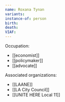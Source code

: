 ```yaml
---
name: Roxana Tynan
variants: 
instance-of: person
birth: 
death: 
VIAF: 
---
```

Occupation: 
- [[economist]]
- [[policymaker]]
- [[advocate]]

Associated organizations: 
- [[LAANE]] 
- [[LA City Council]] 
- [[UNITE HERE Local 11]]
